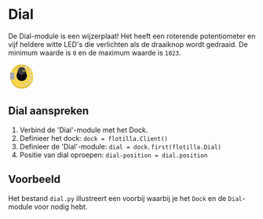# Dial
De Dial-module is een wijzerplaat! Het heeft een roterende potentiometer en vijf heldere witte LED's die verlichten als de draaiknop wordt gedraaid. De minimum waarde is `0` en de maximum waarde is `1023`.

![dial](/rpi-flotilla/assets/dial.png)

## Dial aanspreken
1. Verbind de 'Dial'-module met het Dock.
2. Definieer het dock: `dock = flotilla.Client()`
3. Definieer de 'Dial'-module: `dial = dock.first(flotilla.Dial)`
4. Positie van dial oproepen: `dial-position = dial.position`

## Voorbeeld
Het bestand `dial.py` illustreert een voorbij waarbij je het `Dock` en de `Dial`-module voor nodig hebt.